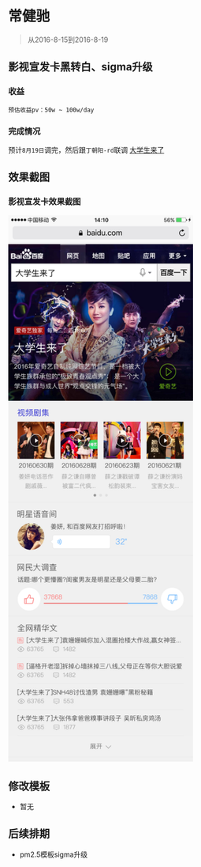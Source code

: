 # 常健驰

> 从2016-8-15到2016-8-19

## 影视宣发卡黑转白、sigma升级

### 收益

    预估收益pv：50w ~ 100w/day

### 完成情况

预计`8月19日`调完，然后跟`丁朝阳-rd`联调 [大学生来了](http://cp01-ala-fe-5.epc.baidu.com:8003/s?word=%E5%A4%A7%E5%AD%A6%E7%94%9F%E6%9D%A5%E4%BA%86&wiseus=10.36.170.13)

## 效果截图

### 影视宣发卡效果截图
<img src="./img/v_changjianchi/vpic.png" width="375">

## 修改模板 

* 暂无

## 后续排期

* pm2.5模板sigma升级
